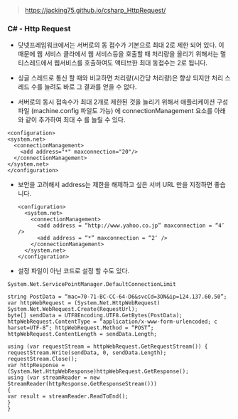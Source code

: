 > https://jacking75.github.io/csharp_HttpRequest/

### C# - Http Request

* 닷넷프레임워크에서는 서버로의 동 접수가 기본으로 최대 2로 제한 되어 있다. 이 때문에 웹 서비스 클라에서 웹 서비스등을 호출할 때 처리량을 올리기 위해서는 멀티스레드에서 웹서비스를 호출하여도 액티브한 최대 동접수는 2로 됩니다.
* 싱글 스레드로 통신 할 때와 비교하면 처리량(시간당 처리량)은 향상 되지만 처리 스레드 수를 늘려도 바로 그 결과를 얻을 수 없다.

* 서버로의 동시 접속수가 최대 2개로 제한된 것을 늘리기 위해서 애플리케이션 구성 파일 (machine.config 파일도 가능) 에 connectionManagement 요소를 아래와 같이 추가하여 최대 수 를 늘릴 수 있다.

```
<configuration>
<system.net>
  <connectionManagement>
    <add address="*" maxconnection="20"/>
  </connectionManagement>
</system.net>
</configuration>
```

* 보안을 고려해서 address는 제한을 해제하고 싶은 서버 URL 만을 지정하면 좋습니다.

  ```
  <configuration>
    <system.net>
      <connectionManagement>
        <add address = “http://www.yahoo.co.jp” maxconnection = “4″ />
        <add address = “*” maxconnection = “2″ />
      </connectionManagement>
    </system.net>
  </configuration>
  ```

* 설정 파일이 아닌 코드로 설정 할 수도 있다.

```
System.Net.ServicePointManager.DefaultConnectionLimit
```



```
string PostData = “mac=70-71-BC-CC-64-D6&svcCd=3ON&ip=124.137.60.50”; 
var httpWebRequest = (System.Net.HttpWebRequest)
System.Net.WebRequest.Create(RequestUrl); 
byte[] sendData = UTF8Encoding.UTF8.GetBytes(PostData); 
httpWebRequest.ContentType = “application/x-www-form-urlencoded; c
harset=UTF-8”; httpWebRequest.Method = “POST”; 
httpWebRequest.ContentLength = sendData.Length;

using (var requestStream = httpWebRequest.GetRequestStream()) { requestStream.Write(sendData, 0, sendData.Length);
requestStream.Close();
var httpResponse = (System.Net.HttpWebResponse)httpWebRequest.GetResponse();
using (var streamReader = new StreamReader(httpResponse.GetResponseStream()))
{ 
var result = streamReader.ReadToEnd();
} 
}

```

